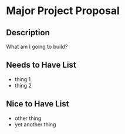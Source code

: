 # Major Project Proposal

## Description
What am I going to build?

## Needs to Have List
- thing 1
- thing 2

## Nice to Have List
- other thing
- yet another thing 
